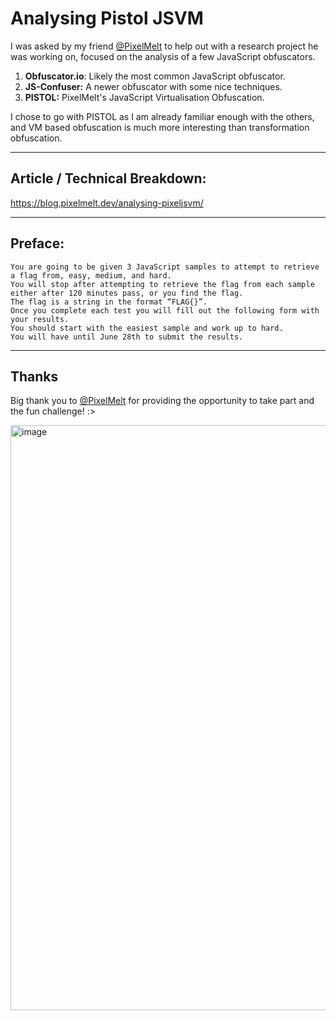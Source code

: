 # Analysing Pistol JSVM
I was asked by my friend [@PixelMelt](https://github.com/PixelMelt) to help out with a research project he was working on, focused on the analysis of a few JavaScript obfuscators.

1. **Obfuscator.io**: Likely the most common JavaScript obfuscator.
2. **JS-Confuser:** A newer obfuscator with some nice techniques.
3. **PISTOL:** PixelMelt's JavaScript Virtualisation Obfuscation.

I chose to go with PISTOL as I am already familiar enough with the others, and VM based obfuscation is much more interesting than transformation obfuscation.

---
## Article / Technical Breakdown:

https://blog.pixelmelt.dev/analysing-pixeljsvm/

---

## Preface:

```
You are going to be given 3 JavaScript samples to attempt to retrieve a flag from, easy, medium, and hard. 
You will stop after attempting to retrieve the flag from each sample either after 120 minutes pass, or you find the flag. 
The flag is a string in the format “FLAG{}”. 
Once you complete each test you will fill out the following form with your results. 
You should start with the easiest sample and work up to hard. 
You will have until June 28th to submit the results.
```

---

## Thanks
Big thank you to [@PixelMelt](https://github.com/PixelMelt) for providing the opportunity to take part and the fun challenge! :>

<img width="749" height="936" alt="image" src="https://github.com/user-attachments/assets/4f49b2fe-1dbe-44fa-8c0d-588cb1ead76c" />
